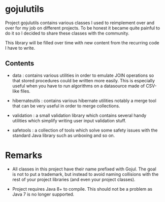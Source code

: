 # gojulutils

Project gojulutils contains various classes I used to reimplement over and over for my job on different projects. To be honest it became quite painful to do it so I decided to share these classes with the community.

This library will be filled over time with new content from the recurring code I have to write.

## Contents

* data : contains various utilities in order to emulate JOIN operations so that stored procedures could be written more easily. This is
especially useful when you have to run algorithms on a datasource made of CSV-like files.

* hibernateutils : contains various hibernate utilities notably a merge tool that can be very useful in order to merge collections.

* validation : a small validation library which contains several handy utilities which simplify writing user input validation stuff.

* safetools : a collection of tools which solve some safety issues with the standard Java library such as unboxing and so on.

# Remarks

* All classes in this project have their name prefixed with Gojul. The goal is not to put a trademark, but instead to avoid naming collisions with the rest of your project libraries (and even your project classes).

* Project requires Java 8+ to compile. This should not be a problem as Java 7 is no longer supported.
